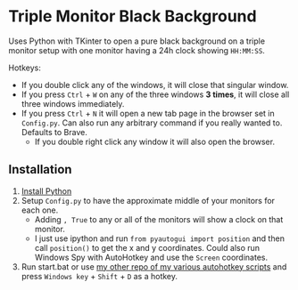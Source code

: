 # Triple Monitor Black Background
Uses Python with TKinter to open a pure black background on a triple monitor setup with one monitor having a 24h clock showing `HH:MM:SS`. 

Hotkeys:
- If you double click any of the windows, it will close that singular window.
- If you press `Ctrl` + `W` on any of the three windows **3 times**, it will close all three windows immediately.
- If you press `Ctrl` + `N` it will open a new tab page in the browser set in `Config.py`. Can also run any arbitrary command if you really wanted to. Defaults to Brave.
    - If you double right click any window it will also open the browser.

## Installation
1. [Install Python](https://docs.anaconda.com/miniconda/)
2. Setup `Config.py` to have the approximate middle of your monitors for each one.
    - Adding `, True` to any or all of the monitors will show a clock on that monitor.
    - I just use ipython and run `from pyautogui import position` and then call `position()` to get the x and y coordinates. Could also run Windows Spy with AutoHotkey and use the `Screen` coordinates.
3. Run start.bat or use [my other repo of my various autohotkey scripts](https://github.com/AlexSchwamle/AutoHotkeyHotfixes) and press `Windows key` + `Shift` + `D` as a hotkey.